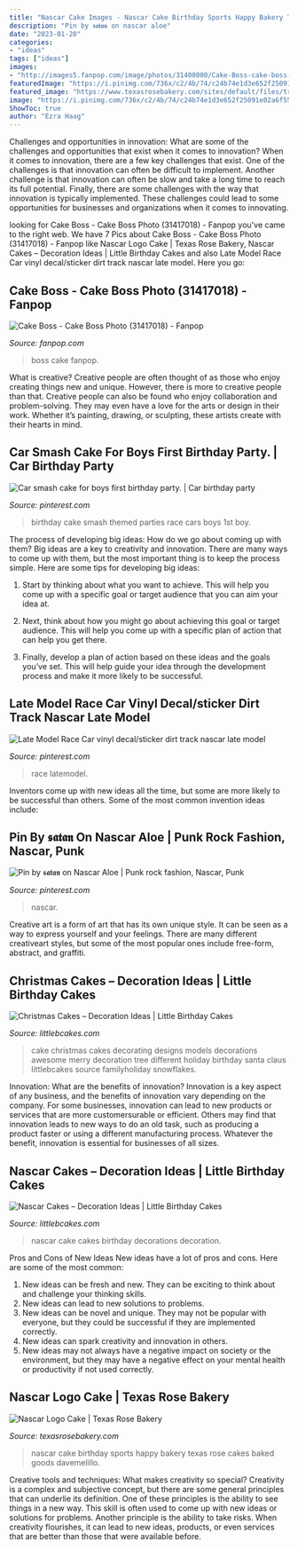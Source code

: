 ```yaml
---
title: "Nascar Cake Images - Nascar Cake Birthday Sports Happy Bakery Texas Rose Cakes Baked Goods Davemelillo"
description: "Pin by 𝖘𝖆𝖙𝖆𝖓 on nascar aloe"
date: "2023-01-20"
categories:
- "ideas"
tags: ["ideas"]
images:
- "http://images5.fanpop.com/image/photos/31400000/Cake-Boss-cake-boss-31417018-2560-1920.jpg"
featuredImage: "https://i.pinimg.com/736x/c2/4b/74/c24b74e1d3e652f25091e02a6f558e23.jpg"
featured_image: "https://www.texasrosebakery.com/sites/default/files/trb_baked_goods/nascar2_1200.jpg"
image: "https://i.pinimg.com/736x/c2/4b/74/c24b74e1d3e652f25091e02a6f558e23.jpg"
ShowToc: true
author: "Ezra Haag"
---
```



Challenges and opportunities in innovation: What are some of the challenges and opportunities that exist when it comes to innovation?
When it comes to innovation, there are a few key challenges that exist. One of the challenges is that innovation can often be difficult to implement. Another challenge is that innovation can often be slow and take a long time to reach its full potential. Finally, there are some challenges with the way that innovation is typically implemented. These challenges could lead to some opportunities for businesses and organizations when it comes to innovating.

	

		
looking for Cake Boss - Cake Boss Photo (31417018) - Fanpop you've came to the right web. We have 7 Pics about Cake Boss - Cake Boss Photo (31417018) - Fanpop like Nascar Logo Cake | Texas Rose Bakery, Nascar Cakes – Decoration Ideas | Little Birthday Cakes and also Late Model Race Car vinyl decal/sticker dirt track nascar late model. Here you go:
		
    
## Cake Boss - Cake Boss Photo (31417018) - Fanpop

<img loading=lazy src="http://images5.fanpop.com/image/photos/31400000/Cake-Boss-cake-boss-31417018-2560-1920.jpg" onerror="this.onerror=null;this.src='https://tse1.mm.bing.net/th?id=OIP.FjxTelKV-6-Afq0khkmaAwHaFj&amp;pid=15.1';" alt="Cake Boss - Cake Boss Photo (31417018) - Fanpop">

_Source: fanpop.com_

>boss cake fanpop. 

	

What is creative?
Creative people are often thought of as those who enjoy creating things new and unique. However, there is more to creative people than that. Creative people can also be found who enjoy collaboration and problem-solving. They may even have a love for the arts or design in their work. Whether it’s painting, drawing, or sculpting, these artists create with their hearts in mind.

    
## Car Smash Cake For Boys First Birthday Party. | Car Birthday Party

<img loading=lazy src="https://i.pinimg.com/originals/8b/fe/80/8bfe80fcca1f971b44ce5d0e3f534b01.jpg" onerror="this.onerror=null;this.src='https://tse1.mm.bing.net/th?id=OIP.FIHbx8f0OQyVLTmkZqcN_QHaJ4&amp;pid=15.1';" alt="Car smash cake for boys first birthday party. | Car birthday party">

_Source: pinterest.com_

>birthday cake smash themed parties race cars boys 1st boy. 

	

The process of developing big ideas: How do we go about coming up with them?
Big ideas are a key to creativity and innovation. There are many ways to come up with them, but the most important thing is to keep the process simple. Here are some tips for developing big ideas:
1. Start by thinking about what you want to achieve. This will help you come up with a specific goal or target audience that you can aim your idea at.

2. Next, think about how you might go about achieving this goal or target audience. This will help you come up with a specific plan of action that can help you get there.

3. Finally, develop a plan of action based on these ideas and the goals you’ve set. This will help guide your idea through the development process and make it more likely to be successful.

    
## Late Model Race Car Vinyl Decal/sticker Dirt Track Nascar Late Model

<img loading=lazy src="https://i.pinimg.com/originals/e7/bc/08/e7bc0822a40cbcc9ac72a364b801b91e.jpg" onerror="this.onerror=null;this.src='https://tse1.mm.bing.net/th?id=OIP.dFwj_wbl7vWU_xqrCRurzgHaEo&amp;pid=15.1';" alt="Late Model Race Car vinyl decal/sticker dirt track nascar late model">

_Source: pinterest.com_

>race latemodel. 

	

Inventors come up with new ideas all the time, but some are more likely to be successful than others. Some of the most common invention ideas include:

    
## Pin By 𝖘𝖆𝖙𝖆𝖓 On Nascar Aloe | Punk Rock Fashion, Nascar, Punk

<img loading=lazy src="https://i.pinimg.com/736x/c2/4b/74/c24b74e1d3e652f25091e02a6f558e23.jpg" onerror="this.onerror=null;this.src='https://tse1.mm.bing.net/th?id=OIP.GrHO5mS3tH9jv8N7TAcSrQHaHW&amp;pid=15.1';" alt="Pin by 𝖘𝖆𝖙𝖆𝖓 on Nascar Aloe | Punk rock fashion, Nascar, Punk">

_Source: pinterest.com_

>nascar. 

	

Creative art is a form of art that has its own unique style. It can be seen as a way to express yourself and your feelings. There are many different creativeart styles, but some of the most popular ones include free-form, abstract, and graffiti.

    
## Christmas Cakes – Decoration Ideas | Little Birthday Cakes

<img loading=lazy src="http://www.littlebcakes.com/wp-content/uploads/2014/02/Christmas-Cake-Ideas-1024x936.jpg" onerror="this.onerror=null;this.src='https://tse1.mm.bing.net/th?id=OIP.q6FWFYU8k1tmgy_gy14ptAHaGx&amp;pid=15.1';" alt="Christmas Cakes – Decoration Ideas | Little Birthday Cakes">

_Source: littlebcakes.com_

>cake christmas cakes decorating designs models decorations awesome merry decoration tree different holiday birthday santa claus littlebcakes source familyholiday snowflakes. 

	

Innovation: What are the benefits of innovation?
Innovation is a key aspect of any business, and the benefits of innovation vary depending on the company. For some businesses, innovation can lead to new products or services that are more customersurable or efficient. Others may find that innovation leads to new ways to do an old task, such as producing a product faster or using a different manufacturing process. Whatever the benefit, innovation is essential for businesses of all sizes.

    
## Nascar Cakes – Decoration Ideas | Little Birthday Cakes

<img loading=lazy src="http://www.littlebcakes.com/wp-content/uploads/2014/02/Nascar-Cake-Decorations.jpg" onerror="this.onerror=null;this.src='https://tse1.mm.bing.net/th?id=OIP.2OaiE9k5ljXHIkjE8_fXcwHaFS&amp;pid=15.1';" alt="Nascar Cakes – Decoration Ideas | Little Birthday Cakes">

_Source: littlebcakes.com_

>nascar cake cakes birthday decorations decoration. 

	

Pros and Cons of New Ideas
New ideas have a lot of pros and cons. Here are some of the most common:
1. New ideas can be fresh and new. They can be exciting to think about and challenge your thinking skills.
2. New ideas can lead to new solutions to problems.
3. New ideas can be novel and unique. They may not be popular with everyone, but they could be successful if they are implemented correctly.
4. New ideas can spark creativity and innovation in others.
5. New ideas may not always have a negative impact on society or the environment, but they may have a negative effect on your mental health or productivity if not used correctly.

    
## Nascar Logo Cake | Texas Rose Bakery

<img loading=lazy src="https://www.texasrosebakery.com/sites/default/files/trb_baked_goods/nascar2_1200.jpg" onerror="this.onerror=null;this.src='https://tse1.mm.bing.net/th?id=OIP.5JaE-j9B4zXEdMecSHqXrAHaG4&amp;pid=15.1';" alt="Nascar Logo Cake | Texas Rose Bakery">

_Source: texasrosebakery.com_

>nascar cake birthday sports happy bakery texas rose cakes baked goods davemelillo. 

	

Creative tools and techniques: What makes creativity so special?
Creativity is a complex and subjective concept, but there are some general principles that can underlie its definition. One of these principles is the ability to see things in a new way. This skill is often used to come up with new ideas or solutions for problems. Another principle is the ability to take risks. When creativity flourishes, it can lead to new ideas, products, or even services that are better than those that were available before.

